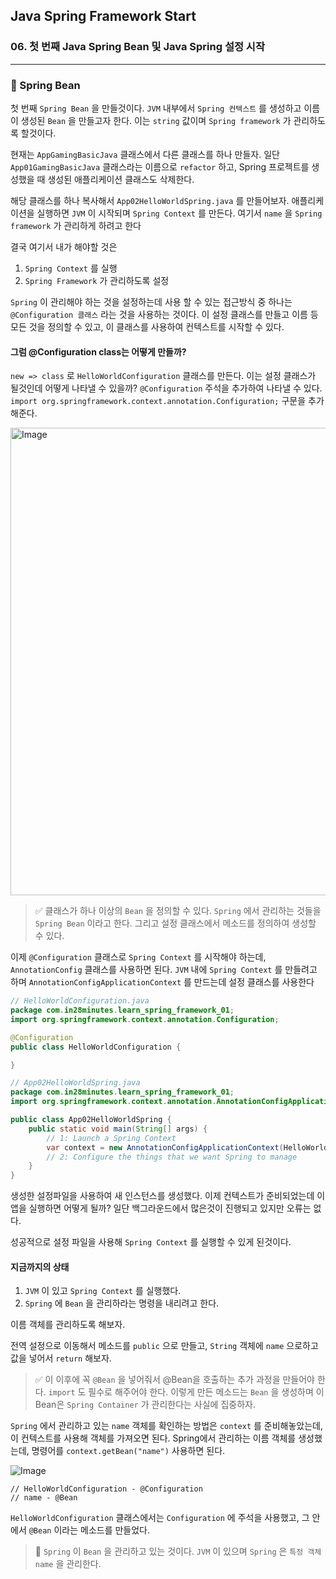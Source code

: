 ## Java Spring Framework Start

### 06. 첫 번째 Java Spring Bean 및 Java Spring 설정 시작

---

### 📌 Spring Bean

첫 번째 `Spring Bean` 을 만들것이다. `JVM` 내부에서 `Spring 컨텍스트` 를 생성하고 이름이 생성된 `Bean` 을 만들고자 한다. 이는 `string` 값이며 `Spring framework` 가 관리하도록 할것이다.

현재는 `AppGamingBasicJava` 클래스에서 다른 클래스를 하나 만들자.
일단 `App01GamingBasicJava` 클래스라는 이름으로 `refactor` 하고, Spring 프로젝트를 생성했을 때 생성된 애플리케이션 클래스도 삭제한다.

해당 클래스를 하나 복사해서 `App02HelloWorldSpring.java` 를 만들어보자.
애플리케이션을 실행하면 `JVM` 이 시작되며 `Spring Context` 를 만든다.
여기서 `name` 을 `Spring framework` 가 관리하게 하려고 한다

결국 여기서 내가 해야할 것은

1. `Spring Context` 를 실행
2. `Spring Framework` 가 관리하도록 설정

`Spring` 이 관리해야 하는 것을 설정하는데 사용 할 수 있는 접근방식 중 하나는 `@Configuration 클래스` 라는 것을 사용하는 것이다.
이 설정 클래스를 만들고 이름 등 모든 것을 정의할 수 있고, 이 클래스를 사용하여 컨텍스트를 시작할 수 있다.

#### 그럼 @Configuration class는 어떻게 만들까?

`new => class` 로 `HelloWorldConfiguration` 클래스를 만든다.
이는 설정 클래스가 될것인데 어떻게 나타낼 수 있을까?
`@Configuration` 주석을 추가하여 나타낼 수 있다. `import org.springframework.context.annotation.Configuration;` 구문을 추가해준다.

<img width="748" alt="Image" src="https://github.com/user-attachments/assets/a9077800-4ae3-49b7-af79-37b11af56e14" />

> ✅ 클래스가 하나 이상의 `Bean` 을 정의할 수 있다.
> `Spring` 에서 관리하는 것들을 `Spring Bean` 이라고 한다. 그리고 설정 클래스에서 메소드를 정의하여 생성할 수 있다.

이제 `@Configuration` 클래스로 `Spring Context` 를 시작해야 하는데, `AnnotationConfig` 클래스를 사용하면 된다.
`JVM` 내에 `Spring Context` 를 만들려고 하며 `AnnotationConfigApplicationContext` 를 만드는데 설정 클래스를 사용한다

```java
// HelloWorldConfiguration.java
package com.in28minutes.learn_spring_framework_01;
import org.springframework.context.annotation.Configuration;

@Configuration
public class HelloWorldConfiguration {

}

// App02HelloWorldSpring.java
package com.in28minutes.learn_spring_framework_01;
import org.springframework.context.annotation.AnnotationConfigApplicationContext;

public class App02HelloWorldSpring {
	public static void main(String[] args) {
		// 1: Launch a Spring Context
		var context = new AnnotationConfigApplicationContext(HelloWorldConfiguration.class);
		// 2: Configure the things that we want Spring to manage
	}
}
```

생성한 설정파일을 사용하여 새 인스턴스를 생성했다. 이제 컨텍스트가 준비되었는데 이 앱을 실행하면 어떻게 될까? 일단 백그라운드에서 많은것이 진행되고 있지만 오류는 없다.

성공적으로 설정 파일을 사용해 `Spring Context` 를 실행할 수 있게 된것이다.

#### 지금까지의 상태

1. `JVM` 이 있고 `Spring Context` 를 실행했다.
2. `Spring` 에 `Bean` 을 관리하라는 명령을 내리려고 한다.

이름 객체를 관리하도록 해보자.

전역 설정으로 이동해서 메소드를 `public` 으로 만들고, `String` 객체에 `name` 으로하고 값을 넣어서 `return` 해보자.

> ✅ 이 이후에 꼭 `@Bean` 을 넣어줘서 @Bean을 호출하는 추가 과정을 만들어야 한다.
> `import` 도 필수로 해주어야 한다. 이렇게 만든 메소드는 `Bean` 을 생성하며 이 Bean은 `Spring Container` 가 관리한다는 사실에 집중하자.

`Spring` 에서 관리하고 있는 `name` 객체를 확인하는 방법은 `context` 를 준비해놓았는데, 이 컨텍스트를 사용해 객체를 가져오면 된다. Spring에서 관리하는 이름 객체를 생성했는데, 명령어를 `context.getBean("name")` 사용하면 된다.

![Image](https://github.com/user-attachments/assets/407150d5-9f62-47c1-8588-4912687a8296)

```
// HelloWorldConfiguration - @Configuration
// name - @Bean
```

`HelloWorldConfiguration` 클래스에서는 `Configuration` 에 주석을 사용했고, 그 안에서 `@Bean` 이라는 메소드를 만들었다.

> 📍 `Spring` 이 `Bean` 을 관리하고 있는 것이다. `JVM` 이 있으며 `Spring` 은 `특정 객체 name` 을 관리한다.
